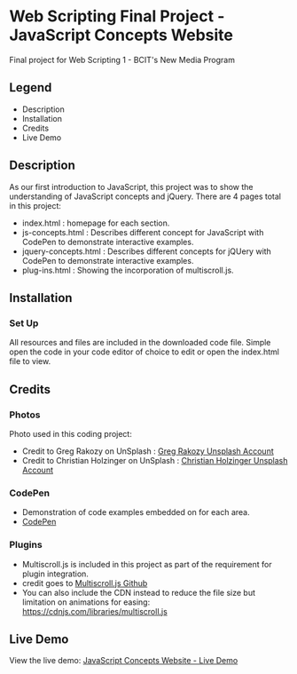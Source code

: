 # Web Scripting Final Project - JavaScript Concepts Website
Final project for Web Scripting 1 - BCIT's New Media Program


## Legend

- Description
- Installation
- Credits
- Live Demo


## Description
As our first introduction to JavaScript, this project was to show the understanding of JavaScript concepts and jQuery. There are 4 pages total in this project:
- index.html : homepage for each section.
- js-concepts.html : Describes different concept for JavaScript with CodePen to demonstrate interactive examples.
- jquery-concepts.html : Describes different concepts for jQUery with CodePen to demonstrate interactive examples.
- plug-ins.html : Showing the incorporation of multiscroll.js.

## Installation

### Set Up
All resources and files are included in the downloaded code file. Simple open the code in your code editor of choice to edit or open the index.html file to view.

## Credits
### Photos
Photo used in this coding project:
- Credit to Greg Rakozy on UnSplash : [Greg Rakozy Unsplash Account](https://unsplash.com/photos/vw3Ahg4x1tY)
- Credit to Christian Holzinger on UnSplash : [Christian Holzinger Unsplash Account](https://unsplash.com/photos/kEXMAGTivXA)

### CodePen
- Demonstration of code examples embedded on for each area.
-  [CodePen](https://codepen.io/)

### Plugins
- Multiscroll.js is included in this project as part of the requirement for plugin integration.
- credit goes to [Multiscroll.js Github](https://github.com/alvarotrigo/multiscroll.js)
- You can also include the CDN instead to reduce the file size but limitation on animations for easing: https://cdnjs.com/libraries/multiscroll.js

## Live Demo
View the live demo: [JavaScript Concepts Website - Live Demo](https://lindseygunderson.ca/project/javascript-concepts/)

